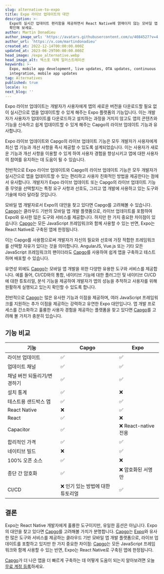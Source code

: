 ```yaml
---
slug: alternative-to-expo
title: Expo 라이브 업데이트의 대안
description: >-
  Expo의 실시간 업데이트 편리함을 제공하면서 React Native에 얽매이지 않는 모바일 앱 개발 플랫폼을 찾고 계신가요? Capgo를
  확인해 보세요.
author: Martin Donadieu
author_image_url: 'https://avatars.githubusercontent.com/u/4084527?v=4'
author_url: 'https://x.com/martindonadieu'
created_at: 2022-12-14T00:00:00.000Z
updated_at: 2023-06-29T00:00:00.000Z
head_image: /expo_alternative.webp
head_image_alt: 엑스포 대체 일러스트레이션
keywords: >-
  Expo, mobile app development, live updates, OTA updates, continuous
  integration, mobile app updates
tag: Alternatives
published: true
locale: ko
next_blog: ''
---
```

Expo 라이브 업데이트는 개발자가 사용자에게 앱의 새로운 버전을 다운로드할 필요 없이 실시간으로 앱을 업데이트할 수 있게 해주는 Expo 플랫폼의 기능입니다. 이는 개발자가 사용자가 업데이트를 다운로드하고 설치하는 과정을 거치지 않고도 앱의 콘텐츠와 기능을 신속하고 쉽게 업데이트할 수 있게 해주는 Capgo의 라이브 업데이트 기능과 유사합니다.

Expo 라이브 업데이트와 Capgo의 라이브 업데이트 기능은 모두 개발자가 사용자에게 최신 앱 기능과 개선 사항을 즉시 제공할 수 있도록 설계되었습니다. 이는 사용자가 새로운 기능과 개선 사항을 이용할 수 있게 하여 사용자 경험을 향상시키고 앱에 대한 사용자의 참여를 유지하는 데 도움이 될 수 있습니다.

전반적으로 Expo 라이브 업데이트와 Capgo의 라이브 업데이트 기능은 모두 개발자가 실시간으로 앱을 업데이트할 수 있는 편리하고 사용자 친화적인 방법을 제공한다는 점에서 유사합니다. 개발자가 Expo 라이브 업데이트 또는 Capgo의 라이브 업데이트 기능 중 무엇을 선택할지는 특정 요구 사항과 선호도, 그리고 앱 개발에 사용하고 있는 도구와 기술에 따라 달라질 것입니다.

모바일 앱 개발자로서 Expo의 대안을 찾고 있다면 Capgo를 고려해볼 수 있습니다. [Capgo](/register/)는 클라우드 기반의 모바일 앱 개발 플랫폼으로, 라이브 업데이트를 포함하여 Expo와 유사한 많은 도구와 서비스를 제공합니다. 하지만 한 가지 중요한 차이점이 있습니다: [Capgo](/register/)는 모든 JavaScript 프레임워크와 함께 사용할 수 있는 반면, Expo는 React Native로 구축된 앱에 한정됩니다.

이는 Capgo를 사용함으로써 개발자가 자신의 필요와 선호에 가장 적합한 프레임워크를 선택할 자유가 있다는 것을 의미합니다. AngularJS, Vue.js 또는 기타 모든 JavaScript 프레임워크의 팬이더라도 [Capgo](/register/)를 사용하여 쉽게 앱을 구축하고 테스트하며 배포할 수 있습니다.

유연성 외에도 [Capgo](/register/)는 모바일 앱 개발을 위한 다양한 유용한 도구와 서비스를 제공합니다. 예를 들어, CI/CD와의 통합, 네이티브 기능에 대한 플러그인 및 네이티브 CI/CD에 대한 튜토리얼, 분석 기능을 제공하여 개발자가 앱의 성능을 추적하고 사용자를 위해 원활하게 실행되고 있는지 확인할 수 있도록 합니다.

전반적으로 [Capgo](/register/)는 많은 유사한 기능과 이점을 제공하며, 여러 JavaScript 프레임워크를 지원하는 추가 이점을 제공하는 강력하고 유연한 Expo 대안입니다. 앱 개발 프로세스를 간소화하고 훌륭한 사용자 경험을 제공하는 플랫폼을 찾고 있다면 [Capgo](/register/)를 고려해 볼 가치가 충분히 있습니다.

## 기능 비교

| 기능 | Capgo | Expo |
| --- | --- | --- |
| 라이브 업데이트 | ✅ | ✅ |
| 업데이트 채널 | ✅ | ✅ |
| 채널 버전 되돌리기/변경하기 | ✅ | ✅ |
| 설치 통계 | ✅ | ❌ |
| 테스트용 샌드박스 앱 | ✅ | ✅ |
| React Native | ❌ | ✅ |
| React | ✅ | ❌ |
| Capacitor | ✅ | ❌ React-native 전용 |
| 합리적인 가격 | ✅ | ✅ |
| 네이티브 빌드 | ❌ | ✅ |
| 100% 오픈 소스 | ✅ | ❌ |
| 종단 간 암호화 | ✅ | ❌ 암호화된 서명만 |
| CI/CD | ❌ 인기 있는 방법에 대한 튜토리얼 | ✅ |

## 결론

Expo는 React Native 개발자에게 훌륭한 도구이지만, 유일한 옵션은 아닙니다. Expo의 대안을 찾고 있다면 [Capgo](/register/)를 고려해볼 가치가 분명합니다. [Capgo](/register/)는 [Expo](https://expo.dev/)와 유사한 많은 도구와 서비스를 제공하는 클라우드 기반 모바일 앱 개발 플랫폼으로, 라이브 업데이트를 포함하고 있지만 한 가지 중요한 차이점: [Capgo](/register/)는 모든 JavaScript 프레임워크와 함께 사용할 수 있는 반면, Expo는 React Native로 구축된 앱에 한정됩니다.

[Capgo](/register/)가 더 나은 앱을 더 빠르게 구축하는 데 어떻게 도움이 되는지 알아보려면 오늘 [무료 계정 등록](/register/)하세요.
